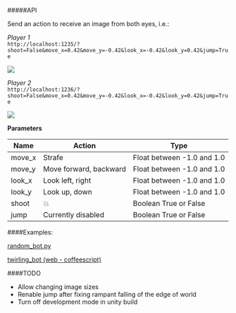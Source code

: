 #####API

Send an action to receive an image from both eyes, i.e.:

_Player 1_<br>
`http://localhost:1235/?shoot=False&move_x=0.42&move_y=-0.42&look_x=-0.42&look_y=0.42&jump=True`

<img src="http://i.imgur.com/4RkNGEE.png"/>

_Player 2_<br>
`http://localhost:1236/?shoot=False&move_x=0.42&move_y=-0.42&look_x=-0.42&look_y=0.42&jump=True`

<img src="http://i.imgur.com/thy5JUh.png"/>

**Parameters**

Name       | Action                    | Type                      
---------  | -------------------       | -------------------------- 
move_x     | Strafe                    | Float between -1.0 and 1.0 
move_y     | Move forward, backward    | Float between -1.0 and 1.0 
look_x     | Look left, right          | Float between -1.0 and 1.0 
look_y     | Look up, down             | Float between -1.0 and 1.0 
shoot      | :boom:                    | Boolean True or False      
jump       | Currently disabled        | Boolean True or False      

####Examples:

[random_bot.py](https://github.com/aiworld/AngryBotsInAiWorld/blob/master/examples/random_bot.py)

[twirling_bot (web - coffeescript)](https://github.com/aiworld/AngryBotsInAiWorld/tree/master/examples/twirling_bot)

####TODO
- Allow changing image sizes
- Renable jump after fixing rampant falling of the edge of world
- Turn off development mode in unity build

